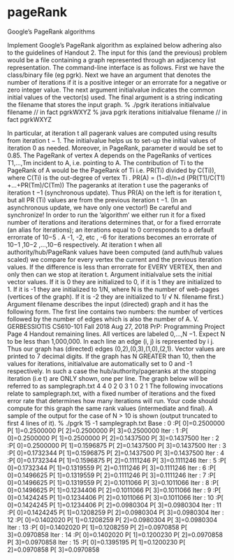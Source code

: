 # pageRank
Google’s PageRank algorithms

Implement Google’s PageRank algorithm as explained below adhering also to the guidelines of
Handout 2. The input for this (and the previous) problem would be a file containing a graph represented
through an adjacency list representation. The command-line interface is as follows. First we have the
class/binary file (eg pgrk). Next we have an argument that denotes the number of iterations if it is a
positive integer or an errorrate for a negative or zero integer value. The next argument initialvalue
indicates the common initial values of the vector(s) used. The final argument is a string indicating the
filename that stores the input graph.
% ./pgrk iterations initialvalue filename // in fact pgrkWXYZ
% java pgrk iterations initialvalue filename // in fact pgrkWXYZ



In particular, at iteration t all pagerank values are computed using results
from iteration t − 1. The initialvalue helps us to set-up the initial values of iteration 0 as needed.
Moreover, in PageRank, parameter d would be set to 0.85. The PageRank of vertex A depends on the
PageRanks of vertices T1,...,Tm incident to A, i.e. pointing to A. The contribution of Ti
to the PageRank of
A would be the PageRank of Ti
i.e. PR(Ti) divided by C(Ti)), where C(Ti) is the out-degree of vertex Ti
.
PR(A) = (1−d)/n+d (PR(T1)/C(T1) +...+PR(Tm)/C(Tm))
The pageranks at iteration t use the pageranks of iteration t −1 (synchronous update). Thus PR(A) on the
left is for iteration t, but all PR (Ti) values are from the previous iteration t −1. (In an asynchronous update,
we have only one vector!) Be careful and synchronize!
In order to run the ’algorithm’ we either run it for a fixed number of iterations and iterations determines
that, or for a fixed errorrate (an alias for iterations); an iterations equal to 0 corresponds
to a default errorrate of 10−5
. A -1, -2, etc , -6 for iterations becomes an errorrate of
10−1
,10−2
,...,10−6
respectively. At iteration t when all authority/hub/PageRank values have been computed
(and auth/hub values scaled) we compare for every vertex the current and the previous iteration values.
If the difference is less than errorrate for EVERY VERTEX, then and only then can we stop at iteration t.
Argument initialvalue sets the initial vector values. If it is 0 they are initialized to 0, if it is 1 they
are initialized to 1. If it is -1 they are initialized to 1/N, where N is the number of web-pages (vertices of
the graph). If it is -2 they are initialized to 1/
√
N. filename first.)
Argument filename describes the input (directed) graph and it has the following form. The first line
contains two numbers: the number of vertices followed by the number of edges which is also the number of
A. V. GERBESSIOTIS
CS610-101
Fall 2018 Aug 27, 2018
PrP: Programming Project
Page 4 Handout
remaining lines. All vertices are labeled 0,...,N −1. Expect N to be less than 1,000,000. In each line an
edge (i, j) is represented by i j. Thus our graph has (directed) edges (0,2),(0,3),(1,0),(2,1). Vector values
are printed to 7 decimal digits. If the graph has N GREATER than 10, then the values for iterations,
initialvalue are automatically set to 0 and -1 respectively. In such a case the hub/authority/pageranks
at the stopping iteration (i.e t) are ONLY shown, one per line. The graph below will be referred to as
samplegraph.txt
4 4
0 2
0 3
1 0
2 1
The following invocations relate to samplegraph.txt, with a fixed number of iterations and the fixed
error rate that determines how many iterations will run. Your code should compute for this graph the same
rank values (intermediate and final). A sample of the output for the case of N > 10 is shown (output truncated
to first 4 lines of it).
% ./pgrk 15 -1 samplegraph.txt
Base : 0 :P[ 0]=0.2500000 P[ 1]=0.2500000 P[ 2]=0.2500000 P[ 3]=0.2500000
Iter : 1 :P[ 0]=0.2500000 P[ 1]=0.2500000 P[ 2]=0.1437500 P[ 3]=0.1437500
Iter : 2 :P[ 0]=0.2500000 P[ 1]=0.1596875 P[ 2]=0.1437500 P[ 3]=0.1437500
Iter : 3 :P[ 0]=0.1732344 P[ 1]=0.1596875 P[ 2]=0.1437500 P[ 3]=0.1437500
Iter : 4 :P[ 0]=0.1732344 P[ 1]=0.1596875 P[ 2]=0.1111246 P[ 3]=0.1111246
Iter : 5 :P[ 0]=0.1732344 P[ 1]=0.1319559 P[ 2]=0.1111246 P[ 3]=0.1111246
Iter : 6 :P[ 0]=0.1496625 P[ 1]=0.1319559 P[ 2]=0.1111246 P[ 3]=0.1111246
Iter : 7 :P[ 0]=0.1496625 P[ 1]=0.1319559 P[ 2]=0.1011066 P[ 3]=0.1011066
Iter : 8 :P[ 0]=0.1496625 P[ 1]=0.1234406 P[ 2]=0.1011066 P[ 3]=0.1011066
Iter : 9 :P[ 0]=0.1424245 P[ 1]=0.1234406 P[ 2]=0.1011066 P[ 3]=0.1011066
Iter : 10 :P[ 0]=0.1424245 P[ 1]=0.1234406 P[ 2]=0.0980304 P[ 3]=0.0980304
Iter : 11 :P[ 0]=0.1424245 P[ 1]=0.1208259 P[ 2]=0.0980304 P[ 3]=0.0980304
Iter : 12 :P[ 0]=0.1402020 P[ 1]=0.1208259 P[ 2]=0.0980304 P[ 3]=0.0980304
Iter : 13 :P[ 0]=0.1402020 P[ 1]=0.1208259 P[ 2]=0.0970858 P[ 3]=0.0970858
Iter : 14 :P[ 0]=0.1402020 P[ 1]=0.1200230 P[ 2]=0.0970858 P[ 3]=0.0970858
Iter : 15 :P[ 0]=0.1395195 P[ 1]=0.1200230 P[ 2]=0.0970858 P[ 3]=0.0970858

